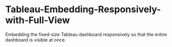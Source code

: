 # Tableau-Embedding-Responsively-with-Full-View
Embedding the fixed-size Tableau dashboard responsively so that the entire dashboard is visible at once.
